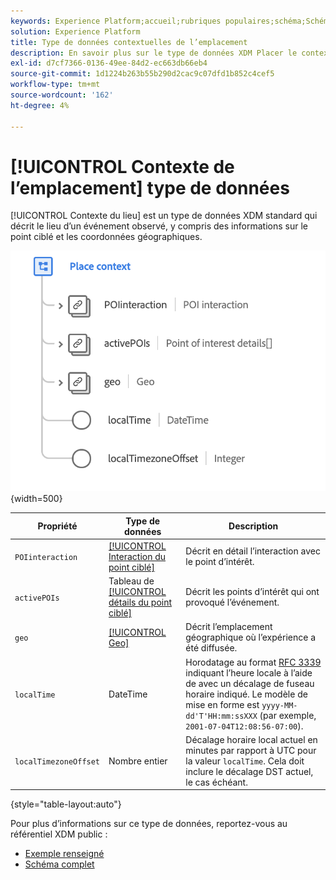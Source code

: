 ```yaml
---
keywords: Experience Platform;accueil;rubriques populaires;schéma;Schéma;XDM;champs;schémas;Schémas;contexte de lieu;placeContext;type de données;type de données;type de données;
solution: Experience Platform
title: Type de données contextuelles de l’emplacement
description: En savoir plus sur le type de données XDM Placer le contexte .
exl-id: d7cf7366-0136-49ee-84d2-ec663db66eb4
source-git-commit: 1d1224b263b55b290d2cac9c07dfd1b852c4cef5
workflow-type: tm+mt
source-wordcount: '162'
ht-degree: 4%

---
```


# [!UICONTROL Contexte de l’emplacement] type de données

[!UICONTROL Contexte du lieu] est un type de données XDM standard qui décrit le lieu d’un événement observé, y compris des informations sur le point ciblé et les coordonnées géographiques.

![](../images/data-types/place-context.png){width=500}

| Propriété | Type de données | Description |
| --- | --- | --- |
| `POIinteraction` | [[!UICONTROL Interaction du point ciblé]](./poi-interaction.md) | Décrit en détail l’interaction avec le point d’intérêt. |
| `activePOIs` | Tableau de [[!UICONTROL détails du point ciblé]](./poi-details.md) | Décrit les points d’intérêt qui ont provoqué l’événement. |
| `geo` | [[!UICONTROL Geo]](./geo.md) | Décrit l’emplacement géographique où l’expérience a été diffusée. |
| `localTime` | DateTime | Horodatage au format [RFC 3339](https://tools.ietf.org/html/rfc3339) indiquant l’heure locale à l’aide de avec un décalage de fuseau horaire indiqué. Le modèle de mise en forme est `yyyy-MM-dd'T'HH:mm:ssXXX` (par exemple, `2001-07-04T12:08:56-07:00`). |
| `localTimezoneOffset` | Nombre entier | Décalage horaire local actuel en minutes par rapport à UTC pour la valeur `localTime`. Cela doit inclure le décalage DST actuel, le cas échéant. |

{style="table-layout:auto"}

Pour plus d’informations sur ce type de données, reportez-vous au référentiel XDM public :

* [ Exemple renseigné ](https://github.com/adobe/xdm/blob/master/components/datatypes/placecontext.example.1.json)
* [Schéma complet](https://github.com/adobe/xdm/blob/master/components/datatypes/placecontext.schema.json)
